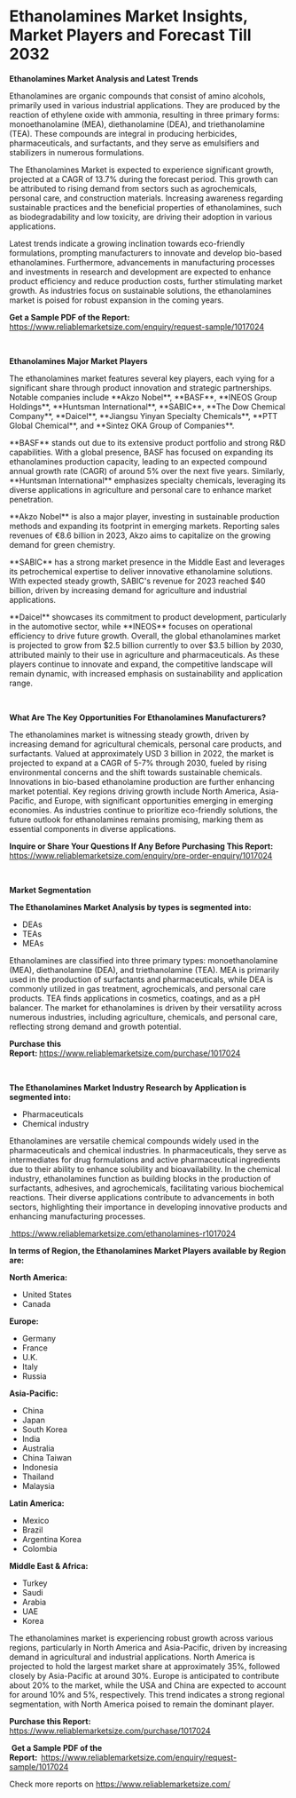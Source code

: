<p><h1>Ethanolamines Market Insights, Market Players and Forecast Till 2032</h1></p><p><strong>Ethanolamines Market Analysis and Latest Trends</strong></p>
<p><p>Ethanolamines are organic compounds that consist of amino alcohols, primarily used in various industrial applications. They are produced by the reaction of ethylene oxide with ammonia, resulting in three primary forms: monoethanolamine (MEA), diethanolamine (DEA), and triethanolamine (TEA). These compounds are integral in producing herbicides, pharmaceuticals, and surfactants, and they serve as emulsifiers and stabilizers in numerous formulations.</p><p>The Ethanolamines Market is expected to experience significant growth, projected at a CAGR of 13.7% during the forecast period. This growth can be attributed to rising demand from sectors such as agrochemicals, personal care, and construction materials. Increasing awareness regarding sustainable practices and the beneficial properties of ethanolamines, such as biodegradability and low toxicity, are driving their adoption in various applications.</p><p>Latest trends indicate a growing inclination towards eco-friendly formulations, prompting manufacturers to innovate and develop bio-based ethanolamines. Furthermore, advancements in manufacturing processes and investments in research and development are expected to enhance product efficiency and reduce production costs, further stimulating market growth. As industries focus on sustainable solutions, the ethanolamines market is poised for robust expansion in the coming years.</p></p>
<p><strong>Get a Sample PDF of the Report:&nbsp;</strong> <a href="https://www.reliablemarketsize.com/enquiry/request-sample/1017024?utm_campaign=1789&utm_medium=2&utm_source=Github&utm_content=ia&utm_term=21032025&utm_id=ethanolamines">https://www.reliablemarketsize.com/enquiry/request-sample/1017024</a></p>
<p>&nbsp;</p>
<p><strong>Ethanolamines Major Market Players</strong></p>
<p><p>The ethanolamines market features several key players, each vying for a significant share through product innovation and strategic partnerships. Notable companies include **Akzo Nobel**, **BASF**, **INEOS Group Holdings**, **Huntsman International**, **SABIC**, **The Dow Chemical Company**, **Daicel**, **Jiangsu Yinyan Specialty Chemicals**, **PTT Global Chemical**, and **Sintez OKA Group of Companies**.</p><p>**BASF** stands out due to its extensive product portfolio and strong R&D capabilities. With a global presence, BASF has focused on expanding its ethanolamines production capacity, leading to an expected compound annual growth rate (CAGR) of around 5% over the next five years. Similarly, **Huntsman International** emphasizes specialty chemicals, leveraging its diverse applications in agriculture and personal care to enhance market penetration.</p><p>**Akzo Nobel** is also a major player, investing in sustainable production methods and expanding its footprint in emerging markets. Reporting sales revenues of €8.6 billion in 2023, Akzo aims to capitalize on the growing demand for green chemistry.</p><p>**SABIC** has a strong market presence in the Middle East and leverages its petrochemical expertise to deliver innovative ethanolamine solutions. With expected steady growth, SABIC's revenue for 2023 reached $40 billion, driven by increasing demand for agriculture and industrial applications.</p><p>**Daicel** showcases its commitment to product development, particularly in the automotive sector, while **INEOS** focuses on operational efficiency to drive future growth. Overall, the global ethanolamines market is projected to grow from $2.5 billion currently to over $3.5 billion by 2030, attributed mainly to their use in agriculture and pharmaceuticals. As these players continue to innovate and expand, the competitive landscape will remain dynamic, with increased emphasis on sustainability and application range.</p></p>
<p>&nbsp;</p>
<p><strong>What Are The Key Opportunities For Ethanolamines Manufacturers?</strong></p>
<p><p>The ethanolamines market is witnessing steady growth, driven by increasing demand for agricultural chemicals, personal care products, and surfactants. Valued at approximately USD 3 billion in 2022, the market is projected to expand at a CAGR of 5-7% through 2030, fueled by rising environmental concerns and the shift towards sustainable chemicals. Innovations in bio-based ethanolamine production are further enhancing market potential. Key regions driving growth include North America, Asia-Pacific, and Europe, with significant opportunities emerging in emerging economies. As industries continue to prioritize eco-friendly solutions, the future outlook for ethanolamines remains promising, marking them as essential components in diverse applications.</p></p>
<p><strong>Inquire or Share Your Questions If Any Before Purchasing This Report:</strong> <a href="https://www.reliablemarketsize.com/enquiry/pre-order-enquiry/1017024?utm_campaign=1789&utm_medium=2&utm_source=Github&utm_content=ia&utm_term=21032025&utm_id=ethanolamines">https://www.reliablemarketsize.com/enquiry/pre-order-enquiry/1017024</a></p>
<p>&nbsp;</p>
<p><strong>Market Segmentation</strong></p>
<p><strong>The Ethanolamines Market Analysis by types is segmented into:</strong></p>
<p><ul><li>DEAs</li><li>TEAs</li><li>MEAs</li></ul></p>
<p><p>Ethanolamines are classified into three primary types: monoethanolamine (MEA), diethanolamine (DEA), and triethanolamine (TEA). MEA is primarily used in the production of surfactants and pharmaceuticals, while DEA is commonly utilized in gas treatment, agrochemicals, and personal care products. TEA finds applications in cosmetics, coatings, and as a pH balancer. The market for ethanolamines is driven by their versatility across numerous industries, including agriculture, chemicals, and personal care, reflecting strong demand and growth potential.</p></p>
<p><strong>Purchase this Report:&nbsp;</strong><a href="https://www.reliablemarketsize.com/purchase/1017024?utm_campaign=1789&utm_medium=2&utm_source=Github&utm_content=ia&utm_term=21032025&utm_id=ethanolamines">https://www.reliablemarketsize.com/purchase/1017024</a></p>
<p>&nbsp;</p>
<p><strong>The Ethanolamines Market Industry Research by Application is segmented into:</strong></p>
<p><ul><li>Pharmaceuticals</li><li>Chemical industry</li></ul></p>
<p><p>Ethanolamines are versatile chemical compounds widely used in the pharmaceuticals and chemical industries. In pharmaceuticals, they serve as intermediates for drug formulations and active pharmaceutical ingredients due to their ability to enhance solubility and bioavailability. In the chemical industry, ethanolamines function as building blocks in the production of surfactants, adhesives, and agrochemicals, facilitating various biochemical reactions. Their diverse applications contribute to advancements in both sectors, highlighting their importance in developing innovative products and enhancing manufacturing processes.</p></p>
<p><a href="https://www.reliablemarketsize.com/ethanolamines-r1017024?utm_campaign=1789&utm_medium=2&utm_source=Github&utm_content=ia&utm_term=21032025&utm_id=ethanolamines">&nbsp;https://www.reliablemarketsize.com/ethanolamines-r1017024</a></p>
<p><strong>In terms of Region, the Ethanolamines Market Players available by Region are:</strong></p>
<p>
    <p> <strong> North America: </strong>
        <ul>
            <li>United States</li>
            <li>Canada</li>
        </ul>
        </p> 
    <p> <strong> Europe: </strong>
        <ul>
            <li>Germany</li>
            <li>France</li>
            <li>U.K.</li>
            <li>Italy</li>
            <li>Russia</li>
        </ul>
        </p> 
    <p> <strong> Asia-Pacific: </strong>
        <ul>
            <li>China</li>
            <li>Japan</li>
            <li>South Korea</li>
            <li>India</li>
            <li>Australia</li>
            <li>China Taiwan</li>
            <li>Indonesia</li>
            <li>Thailand</li>
            <li>Malaysia</li>
        </ul>
        </p> 
    <p> <strong> Latin America: </strong>
        <ul>
            <li>Mexico</li>
            <li>Brazil</li>
            <li>Argentina Korea</li>
            <li>Colombia</li>
        </ul>
        </p> 
    <p> <strong> Middle East & Africa: </strong>
        <ul>
            <li>Turkey</li>
            <li>Saudi</li>
            <li>Arabia</li>
            <li>UAE</li>
            <li>Korea</li>
        </ul>
    </p>
    </p>
<p><p>The ethanolamines market is experiencing robust growth across various regions, particularly in North America and Asia-Pacific, driven by increasing demand in agricultural and industrial applications. North America is projected to hold the largest market share at approximately 35%, followed closely by Asia-Pacific at around 30%. Europe is anticipated to contribute about 20% to the market, while the USA and China are expected to account for around 10% and 5%, respectively. This trend indicates a strong regional segmentation, with North America poised to remain the dominant player.</p></p>
<p><strong>Purchase this Report: </strong><a href="https://www.reliablemarketsize.com/purchase/1017024?utm_campaign=1789&utm_medium=2&utm_source=Github&utm_content=ia&utm_term=21032025&utm_id=ethanolamines">https://www.reliablemarketsize.com/purchase/1017024</a></p>
<p>&nbsp;<strong>Get a Sample PDF of the Report:&nbsp;&nbsp;</strong><a href="https://www.reliablemarketsize.com/enquiry/request-sample/1017024?utm_campaign=1789&utm_medium=2&utm_source=Github&utm_content=ia&utm_term=21032025&utm_id=ethanolamines">https://www.reliablemarketsize.com/enquiry/request-sample/1017024</a></p>
<p><strong></strong></p>
<p>Check more reports on <a href="https://www.reliablemarketsize.com/?utm_campaign=1789&utm_medium=2&utm_source=Github&utm_content=ia&utm_term=21032025&utm_id=ethanolamines">https://www.reliablemarketsize.com/</a></p>